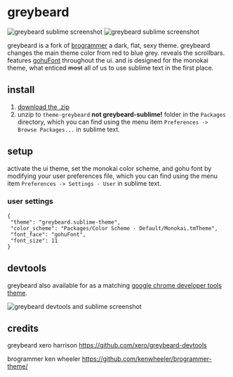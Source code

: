 # greybeard

![greybeard sublime screenshot](https://raw.githubusercontent.com/xero/greybeard-sublime/master/preview1.png)
![greybeard sublime screenshot](https://raw.githubusercontent.com/xero/greybeard-sublime/master/preview2.png)

greybeard is a fork of [brogrammer](https://github.com/kenwheeler/brogrammer-theme/) a dark, flat, sexy theme. greybeard changes the main theme color from red to blue grey. reveals the scrollbars. features [gohuFont](http://font.gohu.org) throughout the ui. and is designed for the monokai theme, what enticed ~~most~~ all of us to use sublime text in the first place.

## install

1. [download the .zip](https://github.com/xero/greybeard-sublime/archive/master.zip)
2. unzip to `theme-greybeard` **not greybeard-sublime!** folder in the `Packages` directory, which you can find using the menu item `Preferences -> Browse Packages...` in sublime text.

## setup

activate the ui theme, set the monokai color scheme, and gohu font by modifying your user preferences file, which you can find using the menu item `Preferences -> Settings - User` in sublime text.

### user settings
```
{
 "theme": "greybeard.sublime-theme", 
 "color_scheme": "Packages/Color Scheme - Default/Monokai.tmTheme",
 "font_face": "gohuFont",
 "font_size": 11
}
```

## devtools

greybeard also available for as a matching [google chrome developer tools theme](https://github.com/xero/greybeard-devtools).

![greybeard devtools and sublime screenshot](https://raw.githubusercontent.com/xero/greybeard-devtools/master/preview3.png)

## credits

greybeard
xero harrison
https://github.com/xero/greybeard-devtools

brogrammer
ken wheeler
https://github.com/kenwheeler/brogrammer-theme/